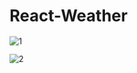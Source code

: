 # React-Weather


![1](https://user-images.githubusercontent.com/107058107/232074766-b4f3ebae-bb5c-463e-a508-8181a35504b8.png)

![2](https://user-images.githubusercontent.com/107058107/232074777-bfc89406-3d6e-4146-bf64-704e09260a9f.png)

